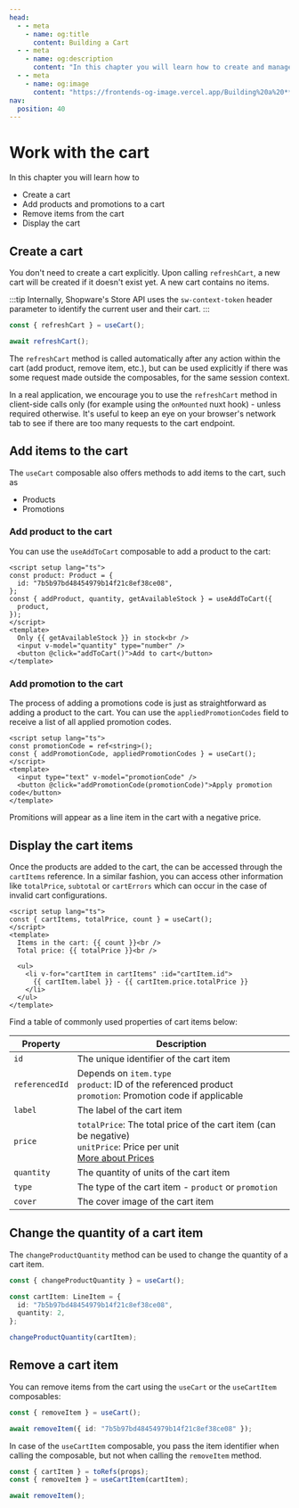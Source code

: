```yaml
---
head:
  - - meta
    - name: og:title
      content: Building a Cart
  - - meta
    - name: og:description
      content: "In this chapter you will learn how to create and manage a cart."
  - - meta
    - name: og:image
      content: "https://frontends-og-image.vercel.app/Building%20a%20**Cart**.png?fontSize=150px"
nav:
  position: 40
---
```


# Work with the cart

In this chapter you will learn how to

- Create a cart
- Add products and promotions to a cart
- Remove items from the cart
- Display the cart

## Create a cart

You don't need to create a cart explicitly. Upon calling `refreshCart`, a new cart will be created if it doesn't exist yet. A new cart contains no items.

:::tip
Internally, Shopware's Store API uses the `sw-context-token` header parameter to identify the current user and their cart.
:::

```ts
const { refreshCart } = useCart();

await refreshCart();
```

The `refreshCart` method is called automatically after any action within the cart (add product, remove item, etc.), but can be used explicitly if there was some request made outside the composables, for the same session context.

In a real application, we encourage you to use the `refreshCart` method in client-side calls only (for example using the `onMounted` nuxt hook) - unless required otherwise. It's useful to keep an eye on your browser's network tab to see if there are too many requests to the cart endpoint.

## Add items to the cart

The `useCart` composable also offers methods to add items to the cart, such as

- Products
- Promotions

### Add product to the cart

You can use the `useAddToCart` composable to add a product to the cart:

```vue
<script setup lang="ts">
const product: Product = {
  id: "7b5b97bd48454979b14f21c8ef38ce08",
};
const { addProduct, quantity, getAvailableStock } = useAddToCart({
  product,
});
</script>
<template>
  Only {{ getAvailableStock }} in stock<br />
  <input v-model="quantity" type="number" />
  <button @click="addToCart()">Add to cart</button>
</template>
```

### Add promotion to the cart

The process of adding a promotions code is just as straightforward as adding a product to the cart. You can use the `appliedPromotionCodes` field to receive a list of all applied promotion codes.

```vue
<script setup lang="ts">
const promotionCode = ref<string>();
const { addPromotionCode, appliedPromotionCodes } = useCart();
</script>
<template>
  <input type="text" v-model="promotionCode" />
  <button @click="addPromotionCode(promotionCode)">Apply promotion code</button>
</template>
```

Promitions will appear as a line item in the cart with a negative price.

## Display the cart items

Once the products are added to the cart, the can be accessed through the `cartItems` reference. In a similar fashion, you can access other information like `totalPrice`, `subtotal` or `cartErrors` which can occur in the case of invalid cart configurations.

```vue
<script setup lang="ts">
const { cartItems, totalPrice, count } = useCart();
</script>
<template>
  Items in the cart: {{ count }}<br />
  Total price: {{ totalPrice }}<br />

  <ul>
    <li v-for="cartItem in cartItems" :id="cartItem.id">
      {{ cartItem.label }} - {{ cartItem.price.totalPrice }}
    </li>
  </ul>
</template>
```

Find a table of commonly used properties of cart items below:

| Property       | Description                                                                                                                           |
| -------------- | ------------------------------------------------------------------------------------------------------------------------------------- |
| `id`           | The unique identifier of the cart item                                                                                                |
| `referencedId` | Depends on `item.type`<br>`product`: ID of the referenced product<br>`promotion`: Promotion code if applicable                        |
| `label`        | The label of the cart item                                                                                                            |
| `price`        | `totalPrice`: The total price of the cart item (can be negative)<br>`unitPrice`: Price per unit<br>[More about Prices](./prices.html) |
| `quantity`     | The quantity of units of the cart item                                                                                                |
| `type`         | The type of the cart item - `product` or `promotion`                                                                                  |
| `cover`        | The cover image of the cart item                                                                                                      |

## Change the quantity of a cart item

The `changeProductQuantity` method can be used to change the quantity of a cart item.

```ts
const { changeProductQuantity } = useCart();

const cartItem: LineItem = {
  id: "7b5b97bd48454979b14f21c8ef38ce08",
  quantity: 2,
};

changeProductQuantity(cartItem);
```

## Remove a cart item

You can remove items from the cart using the `useCart` or the `useCartItem` composables:

```ts
const { removeItem } = useCart();

await removeItem({ id: "7b5b97bd48454979b14f21c8ef38ce08" });
```

In case of the `useCartItem` composable, you pass the item identifier when calling the composable, but not when calling the `removeItem` method.

```ts
const { cartItem } = toRefs(props);
const { removeItem } = useCartItem(cartItem);

await removeItem();
```
